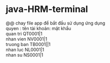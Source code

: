 # java-HRM-terminal

@@ chay file app để bắt đầu sử dụng ứng dụng <br>
quyen : tên tài khoản: mật khẩu <br>
quan tri QT0001|1<br>
nhan vien NV0001|1<br>
truong ban TB0001||1<br>
nhan luc NL0001|1<br>
nhan su NS0001|1<br>
